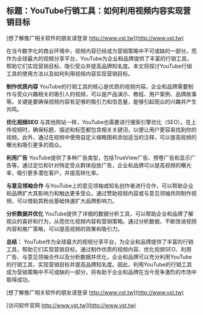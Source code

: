 ## **标题：YouTube行销工具：如何利用视频内容实现营销目标**

[想了解推广相关软件的朋友请登录 http://www.vst.tw](http://www.vst.tw)

在当今数字化的商业环境中，视频内容已经成为营销策略中不可或缺的一部分。而作为全球最大的视频分享平台，YouTube为企业和品牌提供了丰富的行销工具，帮助它们实现营销目标、吸引受众并提高品牌知名度。本文将探讨YouTube行销工具的使用方法以及如何利用视频内容实现营销目标。

**制作优质内容**
YouTube的行销工具的核心是优质的视频内容。企业和品牌需要制作与受众兴趣相关的吸引人的视频，可以是产品演示、教程、用户案例、品牌故事等。关键是要确保视频内容有足够的吸引力和信息量，能够引起观众的兴趣并产生共鸣。

**优化视频SEO**
与其他网站一样，YouTube也需要进行搜索引擎优化（SEO）。在上传视频时，确保标题、描述和标签都包含相关关键词，以便让用户更容易找到你的视频。此外，通过在视频中使用自定义缩略图和添加适当的注释，可以提高视频的曝光和吸引更多的观众。

**利用广告**
YouTube提供了多种广告类型，包括TrueView广告、预卷广告和显示广告等。通过定位和针对特定受众群体投放广告，企业和品牌可以提高视频的曝光率，吸引更多潜在客户，并提高转化率。

**与意见领袖合作**
与YouTube上的意见领袖或知名创作者进行合作，可以帮助企业和品牌扩大其影响力和触达更多受众。通过赞助视频内容或与意见领袖共同制作视频，可以借助其粉丝基础快速扩大品牌影响力。

**分析数据并优化**
YouTube提供了详细的数据分析工具，可以帮助企业和品牌了解观众的喜好和行为，从而优化视频内容和营销策略。通过分析数据，不断改进视频内容和推广策略，可以提高视频的效果和吸引力。

**总结：**
YouTube作为全球最大的视频分享平台，为企业和品牌提供了丰富的行销工具，帮助它们实现营销目标。通过制作优质的视频内容、优化视频SEO、利用广告、与意见领袖合作以及分析数据并优化，企业和品牌可以充分利用YouTube的行销工具，实现营销目标并提高品牌知名度。因此，利用YouTube的行销工具成为营销策略中不可或缺的一部分，将有助于企业和品牌在当今竞争激烈的市场中取得成功。

[想了解推广相关软件的朋友请登录 http://www.vst.tw](http://www.vst.tw)


[访问软件官网 http://www.vst.tw](http://www.vst.tw)
